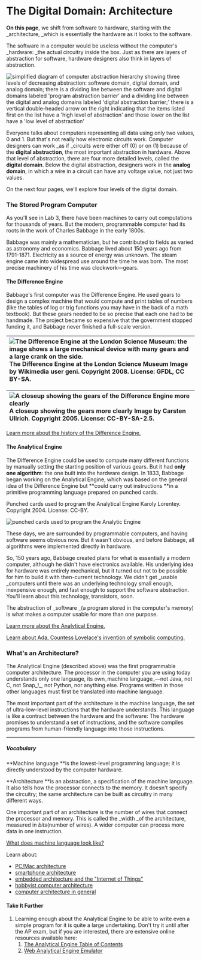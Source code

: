 # The Digital Domain: Architecture

**On this page**, we shift from software to hardware, starting with the _architecture, _which is essentially the hardware as it looks to the software.

The software in a computer would be useless without the computer's _hardware: _the actual circuitry inside the box. Just as there are layers of abstraction for software, hardware designers also think in layers of abstraction.

![](https://bjc.edc.org/bjc-r/img/6-computers/hardware-abstraction-mini.png "simplified diagram of computer abstraction hierarchy showing three levels of decreasing abstraction: software domain, digital domain, and analog domain; there is a dividing line between the software and digital domains labeled &apos;program abstraction barrier&apos; and a dividing line between the digital and analog domains labeled &apos;digital abstraction barrier;&apos; there is a vertical double-headed arrow on the right indicating that the items listed first on the list have a &apos;high level of abstraction&apos; and those lower on the list have a &apos;low level of abstraction&apos;")

Everyone talks about computers representing all data using only two values, 0 and 1. But that's not really how electronic circuits work. Computer designers can work _as if _circuits were either off \(0\) or on \(1\) because of the **digital abstraction**, the most important abstraction in hardware. Above that level of abstraction, there are four more detailed levels, called the **digital domain**. Below the digital abstraction, designers work in the **analog domain**, in which a wire in a circuit can have any voltage value, not just two values.

On the next four pages, we'll explore four levels of the digital domain.

### The Stored Program Computer

As you'll see in Lab 3, there have been machines to carry out computations for thousands of years. But the modern, programmable computer had its roots in the work of Charles Babbage in the early 1800s.

Babbage was mainly a mathematician, but he contributed to fields as varied as astronomy and economics. Babbage lived about 150 years ago from 1791-1871. Electricity as a source of energy was unknown. The steam engine came into widespread use around the time he was born. The most precise machinery of his time was clockwork—gears.

#### The Difference Engine

Babbage's first computer was the Difference Engine. He used gears to design a complex machine that would compute and print tables of numbers \(like the tables of log or trig functions you may have in the back of a math textbook\). But these gears needed to be so precise that each one had to be handmade. The project became so expensive that the government stopped funding it, and Babbage never finished a full-scale version.

| ![](https://bjc.edc.org/bjc-r/img/6-computers/babbage-difference-engine.jpg "The Difference Engine at the London Science Museum: the image shows a large mechanical device with many gears and a large crank on the side.") The Difference Engine at the London Science Museum Image by Wikimedia user geni. Copyright 2008. License: GFDL, CC BY-SA. |
| :--- |


| ![](https://bjc.edc.org/bjc-r/img/6-computers/closeup-difference-eng.jpg "A closeup showing the gears of the Difference Engine more clearly") A closeup showing the gears more clearly Image by Carsten Ullrich. Copyright 2005. License: CC-BY-SA-2.5. |
| :--- |


[Learn more about the history of the Difference Engine.](https://bjc.edc.org/bjc-r/cur/programming/6-computers/1-abstraction/06-digital-architecture.html?topic=nyc_bjc%2F6-how-computers-work.topic#hint-difference)

#### The Analytical Engine

The Difference Engine could be used to compute many different functions by manually setting the starting position of various gears. But it had **only one algorithm**: the one built into the hardware design. In 1833, Babbage began working on the Analytical Engine, which was based on the general idea of the Difference Engine but **could carry out instructions **in a primitive programming language prepared on punched cards.  


Punched cards used to program the Analytical Engine Karoly Lorentey. Copyright 2004. License: CC-BY.

![](https://bjc.edc.org/bjc-r/img/6-computers/punched-cards-analytical-engine.jpg "punched cards used to program the Analytic Engine")

These days, we are surrounded by programmable computers, and having software seems obvious now. But it wasn't obvious, and before Babbage, all algorithms were implemented directly in hardware.

So, 150 years ago, Babbage created plans for what is essentially a modern computer, although he didn't have electronics available. His underlying idea for hardware was entirely mechanical, but it turned out not to be possible for him to build it with then-current technology. We didn't get _usable _computers until there was an underlying technology small enough, inexpensive enough, and fast enough to support the software abstraction. You'll learn about this technology, transistors, soon.

The abstraction of _software _\(a program stored in the computer's memory\) is what makes a computer usable for more than one purpose.

[Learn more about the Analytical Engine.](https://bjc.edc.org/bjc-r/cur/programming/6-computers/1-abstraction/06-digital-architecture.html?topic=nyc_bjc%2F6-how-computers-work.topic#hint-analytical)

[Learn about Ada, Countess Lovelace's invention of symbolic computing.](https://bjc.edc.org/bjc-r/cur/programming/6-computers/1-abstraction/06-digital-architecture.html?topic=nyc_bjc%2F6-how-computers-work.topic#hint-ada)

### What's an Architecture?

The Analytical Engine \(described above\) was the first programmable computer architecture. The processor in the computer you are using today understands only one language, its own_machine language_—not Java, not C, not Snap_!_, not Python, nor anything else. Programs written in those other languages must first be translated into machine language.

The most important part of the architecture is the machine language, the set of ultra-low-level instructions that the hardware understands. This language is like a contract between the hardware and the software: The hardware promises to understand a set of instructions, and the software compiles programs from human-friendly language into those instructions.

---

##### Vocabulary

**Machine language **is the lowest-level programming language; it is directly understood by the computer hardware.

**Architecture **is an abstraction, a specification of the machine language. It also tells how the processor connects to the memory. It doesn't specify the circuitry; the same architecture can be built as circuitry in many different ways.

One important part of an architecture is the number of wires that connect the processor and memory. This is called the _width _of the architecture, measured in _bits_\(number of wires\). A wider computer can process more data in one instruction.

[What does machine language look like?](https://bjc.edc.org/bjc-r/cur/programming/6-computers/1-abstraction/06-digital-architecture.html?topic=nyc_bjc%2F6-how-computers-work.topic#hint-machine-language)

Learn about:

* [PC/Mac architecture](https://bjc.edc.org/bjc-r/cur/programming/6-computers/1-abstraction/06-digital-architecture.html?topic=nyc_bjc%2F6-how-computers-work.topic#hint-architecture)
* [smartphone architecture](https://bjc.edc.org/bjc-r/cur/programming/6-computers/1-abstraction/06-digital-architecture.html?topic=nyc_bjc%2F6-how-computers-work.topic#hint-architecture-phone)
* [embedded architecture and the "Internet of Things"](https://bjc.edc.org/bjc-r/cur/programming/6-computers/1-abstraction/06-digital-architecture.html?topic=nyc_bjc%2F6-how-computers-work.topic#hint-architecture-iot)
* [hobbyist computer architecture](https://bjc.edc.org/bjc-r/cur/programming/6-computers/1-abstraction/06-digital-architecture.html?topic=nyc_bjc%2F6-how-computers-work.topic#hint-architecture-hobby)
* [computer architecture in general](https://bjc.edc.org/bjc-r/cur/programming/6-computers/1-abstraction/06-digital-architecture.html?topic=nyc_bjc%2F6-how-computers-work.topic#hint-architecture-general)



#### Take It Further

1. Learning enough about the Analytical Engine to be able to write even a simple program for it is quite a large undertaking. Don't try it until after the AP exam, but if you are interested, there are extensive online resources available here:
   1. [The Analytical Engine Table of Contents](http://www.fourmilab.ch/babbage/contents.html)
   2. [Web Analytical Engine Emulator](http://www.fourmilab.ch/babbage/emulator.html)



